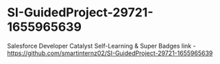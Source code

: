 # SI-GuidedProject-29721-1655965639
Salesforce Developer Catalyst Self-Learning &amp; Super Badges
link - https://github.com/smartinternz02/SI-GuidedProject-29721-1655965639
